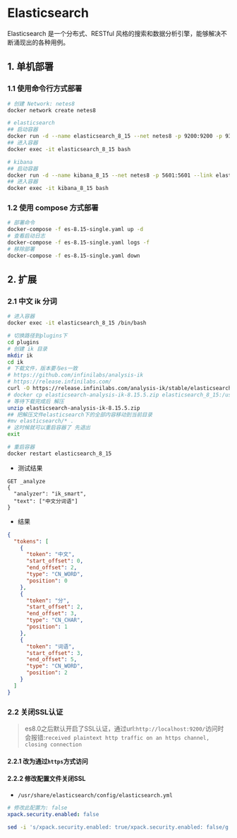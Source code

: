 # Elasticsearch

Elasticsearch 是一个分布式、RESTful 风格的搜索和数据分析引擎，能够解决不断涌现出的各种用例。

## 1. 单机部署

### 1.1 使用命令行方式部署

```bash
# 创建 Network: netes8
docker network create netes8

# elasticsearch
## 启动容器
docker run -d --name elasticsearch_8_15 --net netes8 -p 9200:9200 -p 9300:9300 -e "discovery.type=single-node" -e "xpack.security.enabled=false" -e _JAVA_OPTIONS="-XX:UseSVE=0" --restart=always wxmclub/elasticsearch-ext:8.15.5
## 进入容器
docker exec -it elasticsearch_8_15 bash

# kibana
## 启动容器
docker run -d --name kibana_8_15 --net netes8 -p 5601:5601 --link elasticsearch_8_15 -e "ELASTICSEARCH_HOSTS=http://elasticsearch_8_15:9200" --restart=always kibana:8.15.5
## 进入容器
docker exec -it kibana_8_15 bash
```

### 1.2 使用 compose 方式部署

```bash
# 部署命令
docker-compose -f es-8.15-single.yaml up -d
# 查看启动日志
docker-compose -f es-8.15-single.yaml logs -f
# 移除部署
docker-compose -f es-8.15-single.yaml down
```

## 2. 扩展

### 2.1 中文 ik 分词

```bash
# 进入容器
docker exec -it elasticsearch_8_15 /bin/bash

# 切换路径到plugins下
cd plugins
# 创建 ik 目录
mkdir ik
cd ik
# 下载文件，版本要与es一致
# https://github.com/infinilabs/analysis-ik
# https://release.infinilabs.com/
curl -O https://release.infinilabs.com/analysis-ik/stable/elasticsearch-analysis-ik-8.15.5.zip
# docker cp elasticsearch-analysis-ik-8.15.5.zip elasticsearch_8_15:/usr/share/elasticsearch/plugins/ik
# 等待下载完成后 解压
unzip elasticsearch-analysis-ik-8.15.5.zip
## 把解压文件elasticsearch下的全部内容移动到当前目录
#mv elasticsearch/* .
# 这时候就可以重启容器了 先退出
exit

# 重启容器
docker restart elasticsearch_8_15
```

- 测试结果

```
GET _analyze
{
  "analyzer": "ik_smart",
  "text": ["中文分词语"]
}
```

- 结果

```json
{
  "tokens": [
    {
      "token": "中文",
      "start_offset": 0,
      "end_offset": 2,
      "type": "CN_WORD",
      "position": 0
    },
    {
      "token": "分",
      "start_offset": 2,
      "end_offset": 3,
      "type": "CN_CHAR",
      "position": 1
    },
    {
      "token": "词语",
      "start_offset": 3,
      "end_offset": 5,
      "type": "CN_WORD",
      "position": 2
    }
  ]
}
```

### 2.2 关闭SSL认证

> es8.0之后默认开启了SSL认证，通过url:`http://localhost:9200/`访问时会报错:`received plaintext http traffic on an https channel, closing connection`

#### 2.2.1 改为通过`https`方式访问

#### 2.2.2 修改配置文件关闭SSL

* `/usr/share/elasticsearch/config/elasticsearch.yml`

```yaml
# 修改此配置为: false
xpack.security.enabled: false
```

```bash
sed -i 's/xpack.security.enabled: true/xpack.security.enabled: false/g' /usr/share/elasticsearch/config/elasticsearch.yml
```
